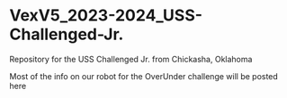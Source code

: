 # VexV5_2023-2024_USS-Challenged-Jr.
Repository for the USS Challenged Jr. from Chickasha, Oklahoma

Most of the info on our robot for the OverUnder challenge will be posted here
